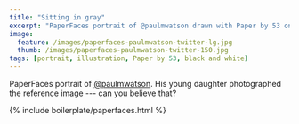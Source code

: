 ```yaml
---
title: "Sitting in gray"
excerpt: "PaperFaces portrait of @paulmwatson drawn with Paper by 53 on an iPad."
image: 
  feature: /images/paperfaces-paulmwatson-twitter-lg.jpg
  thumb: /images/paperfaces-paulmwatson-twitter-150.jpg
tags: [portrait, illustration, Paper by 53, black and white]
---
```


PaperFaces portrait of [@paulmwatson](http://twitter.com/paulmwatson). His young daughter photographed the reference image --- can you believe that?

{% include boilerplate/paperfaces.html %}